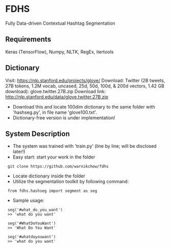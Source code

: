# FDHS
Fully Data-driven Contextual Hashtag Segmentation

## Requirements
Keras (TensorFlow), Numpy, NLTK, RegEx, itertools

## Dictionary
Visit: https://nlp.stanford.edu/projects/glove/
Download: Twitter (2B tweets, 27B tokens, 1.2M vocab, uncased, 25d, 50d, 100d, & 200d vectors, 1.42 GB download): glove.twitter.27B.zip
Download link: http://nlp.stanford.edu/data/glove.twitter.27B.zip
* Download this and locate 100dim dictionary to the same folder with 'hashseg.py', in file name 'glove100.txt'.
* Dictionary-free version is under implementation!

## System Description
* The system was trained with 'train.py' (line by line; will be disclosed later!)
* Easy start: start your work in the folder
<pre><code> git clone https://github.com/warnikchow/fdhs </code></pre>
* Locate dictionary inside the folder
* Utilize the segmentation toolkit by following command:
<pre><code> from fdhs.hashseg import segment as seg </code></pre>
* Sample usage:
<pre><code> seg('#what_do_you_want') 
 >> 'what do you want' </code></pre>
<pre><code> seg('#WhatDoYouWant')  
 >> 'What Do You Want' </code></pre>
<pre><code> seg('#whatdoyouwant') 
 >> 'what do you want' </code></pre>
